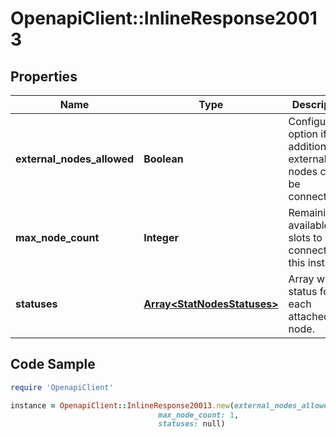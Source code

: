 # OpenapiClient::InlineResponse20013

## Properties

Name | Type | Description | Notes
------------ | ------------- | ------------- | -------------
**external_nodes_allowed** | **Boolean** | Configuration option if additional external nodes could be connected. | [optional] 
**max_node_count** | **Integer** | Remaining available slots to connect to this instance. | [optional] 
**statuses** | [**Array&lt;StatNodesStatuses&gt;**](StatNodesStatuses.md) | Array with a status for each attached node. | [optional] 

## Code Sample

```ruby
require 'OpenapiClient'

instance = OpenapiClient::InlineResponse20013.new(external_nodes_allowed: false,
                                 max_node_count: 1,
                                 statuses: null)
```


